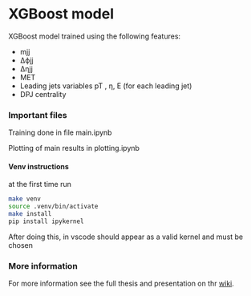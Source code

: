 # XGBoost model

XGBoost model trained using the following features:
- mjj
- ∆ϕjj
- ∆ηjj 
- MET 
- Leading jets variables pT , η, E (for each leading jet)
- DPJ centrality

### Important files
Training done in file main.ipynb

Plotting of main results in plotting.ipynb

#### Venv instructions

at the first time run 

```bash
make venv
source .venv/bin/activate
make install
pip install ipykernel

```

After doing this, in vscode should appear as a valid kernel and must be chosen


### More information
For more information see the full thesis and presentation on thr [wiki](https://github.com/cristobalchavez21/master_thesis/wiki).
